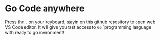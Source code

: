 # Go Code anywhere

Press the `.` on your keyboard, stayin on this github repository to open web VS Code editor. It will give you fast access to `Go` `programming language with ready to go invironment!